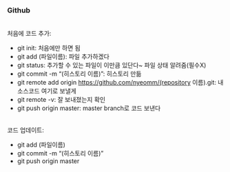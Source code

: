 ### Github

\
처음에 코드 추가:

- git init: 처음에만 하면 됨
- git add (파일이름): 파일 추가하겠다
- git status: 추가할 수 있는 파일이 이만큼 있단다~ 파일 상태 알려줌(필수X)
- git commit -m “(히스토리 이름)”: 히스토리 만듦
- git remote add origin https://github.com/nyeomm/(repository 이름).git: 내 소스코드 여기로 보낼게
- git remote -v: 잘 보내졌는지 확인
- git push origin master: master branch로 코드 보낸다

\
코드 업데이트:

- git add (파일이름)
- git commit -m “(히스토리 이름)”
- git push origin master
